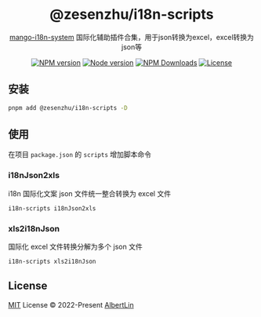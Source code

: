<h1 align="center">
@zesenzhu/i18n-scripts
</h1>
<p align="center">
<a href="https://github.com/AlbertLin0923/mango-i18n-system" target="__blank" rel="noopener noreferrer">mango-i18n-system</a> 国际化辅助插件合集，用于json转换为excel，excel转换为json等
<p>
<p align="center">
<a href="https://www.npmjs.com/package/@zesenzhu/i18n-scripts" target="__blank" rel="noopener noreferrer"><img src="https://img.shields.io/npm/v/@zesenzhu/i18n-scripts?label=" alt="NPM version"></a>
<a href="https://www.npmjs.com/package/@zesenzhu/i18n-scripts" target="__blank" rel="noopener noreferrer"><img src="https://img.shields.io/node/v/@zesenzhu/i18n-scripts" alt="Node version"></a>
<a href="https://www.npmjs.com/package/@zesenzhu/i18n-scripts" target="__blank" rel="noopener noreferrer"><img alt="NPM Downloads" src="https://img.shields.io/npm/dt/@zesenzhu/i18n-scripts"></a>
<a href="./LICENSE" target="__blank" rel="noopener noreferrer"><img alt="License" src="https://img.shields.io/github/license/Albertlin0923/mango-scripts"></a>
</p>

## 安装

```bash
pnpm add @zesenzhu/i18n-scripts -D
```

## 使用

在项目 `package.json` 的 `scripts` 增加脚本命令

### i18nJson2xls

i18n 国际化文案 json 文件统一整合转换为 excel 文件

```bash
i18n-scripts i18nJson2xls
```

### xls2i18nJson

国际化 excel 文件转换分解为多个 json 文件

```bash
i18n-scripts xls2i18nJson
```

## License

[MIT](./LICENSE) License © 2022-Present [AlbertLin](https://github.com/AlbertLin0923)
